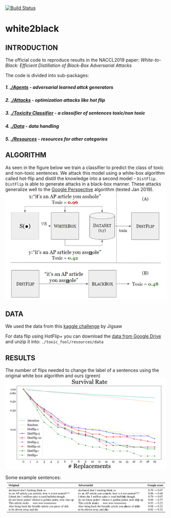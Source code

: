 [![Build Status](https://travis-ci.com/orgoro/white-2-black.svg?branch=orphan)](https://travis-ci.com/orgoro/white-2-black)

# white2black

## INTRODUCTION
The official code to reproduce results in the NACCL2019 paper:
*White-to-Black: Efficient Distillation of Black-Box Adversarial Attacks*

The code is divided into sub-packages:
##### 1. [./Agents](./toxic_fool/agents) - _adversarial learned attck generators_ 
##### 2. [./Attacks](./toxic_fool/attacks) - _optimization attacks like hot flip_
##### 3. [./Toxicity Classifier](./toxic_fool/toxicity_classifier) - _a classifier of sentences toxic/non toxic_
##### 4. [./Data](./toxic_fool/data) - _data handling_
##### 5. [./Resources](./toxic_fool/resources) - _resources for other categories_

## ALGORITHM
As seen in the figure below we train a classifier to predict the class of toxic and non-toxic sentences.
We attack this model using a white-box algorithm called hot-flip and distill the knowledge into a second model - `DistFlip`.
`DistFlip` is able to generate attacks in a black-box manner.
These attacks generalize well to the [Google Perspective](https://www.perspectiveapi.com/) algorithm (tested Jan 2019).
![algorithm](/doc/algorithm.png)

## DATA
We used the data from this [kaggle challenge](https://www.kaggle.com/c/jigsaw-toxic-comment-classification-challenge) 
by Jigsaw

For data flip using HotFlip+ you can download 
the [data from Google Drive](https://drive.google.com/file/d/15zSclVYjFYtM1YXUxZbFUpmWS1MgHTx3/view?usp=sharing)
and unzip it into: `./toxic_fool/resources/data`


## RESULTS
The number of flips needed to change the label of a sentences using the original white box algorithm and ours (green)
![survival rate](doc/survival_rate.png)

Some example sentences:
![examples](doc/examples.png)




